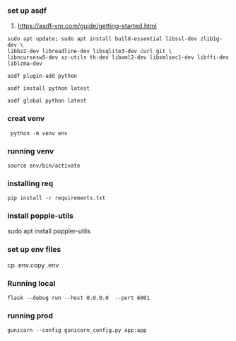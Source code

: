### set up asdf

1. https://asdf-vm.com/guide/getting-started.html

```
sudo apt update; sudo apt install build-essential libssl-dev zlib1g-dev \
libbz2-dev libreadline-dev libsqlite3-dev curl git \
libncursesw5-dev xz-utils tk-dev libxml2-dev libxmlsec1-dev libffi-dev liblzma-dev
```

```
asdf plugin-add python
```

```
asdf install python latest
```

```
asdf global python latest
```

### creat venv

```
 python -m venv env
```

### running venv

```
source env/bin/activate
```

### installing req

```
pip install -r requirements.txt
```

### install popple-utils

sudo apt install poppler-utils

### set up env files

cp .env.copy .env

### Running local

```
flask --debug run --host 0.0.0.0  --port 6001
```

### running prod

```
gunicorn --config gunicorn_config.py app:app
```
